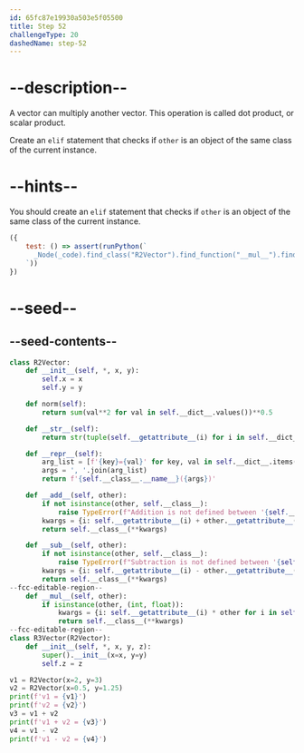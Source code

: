 ```yaml
---
id: 65fc87e19930a503e5f05500
title: Step 52
challengeType: 20
dashedName: step-52
---
```


# --description--

A vector can multiply another vector. This operation is called dot product, or scalar product.

Create an `elif` statement that checks if `other` is an object of the same class of the current instance.

# --hints--

You should create an `elif` statement that checks if `other` is an object of the same class of the current instance.

```js
({
    test: () => assert(runPython(`
      _Node(_code).find_class("R2Vector").find_function("__mul__").find_ifs()[0].find_conditions()[1].is_equivalent("isinstance(other, self.__class__)")
    `))
})
```

# --seed--

## --seed-contents--

```py
class R2Vector:
    def __init__(self, *, x, y):
        self.x = x
        self.y = y

    def norm(self):
        return sum(val**2 for val in self.__dict__.values())**0.5

    def __str__(self):
        return str(tuple(self.__getattribute__(i) for i in self.__dict__))

    def __repr__(self):
        arg_list = [f'{key}={val}' for key, val in self.__dict__.items()]
        args = ', '.join(arg_list)
        return f'{self.__class__.__name__}({args})'

    def __add__(self, other):
        if not isinstance(other, self.__class__):
            raise TypeError(f"Addition is not defined between '{self.__class__.__name__}' and '{other.__class__.__name__}'")
        kwargs = {i: self.__getattribute__(i) + other.__getattribute__(i) for i in self.__dict__}
        return self.__class__(**kwargs)

    def __sub__(self, other):
        if not isinstance(other, self.__class__):
            raise TypeError(f"Subtraction is not defined between '{self.__class__.__name__}' and '{other.__class__.__name__}'")
        kwargs = {i: self.__getattribute__(i) - other.__getattribute__(i) for i in self.__dict__}
        return self.__class__(**kwargs)
--fcc-editable-region--
    def __mul__(self, other):
        if isinstance(other, (int, float)):
            kwargs = {i: self.__getattribute__(i) * other for i in self.__dict__}
            return self.__class__(**kwargs)
--fcc-editable-region--
class R3Vector(R2Vector):
    def __init__(self, *, x, y, z):
        super().__init__(x=x, y=y)
        self.z = z

v1 = R2Vector(x=2, y=3)
v2 = R2Vector(x=0.5, y=1.25)
print(f'v1 = {v1}')
print(f'v2 = {v2}')
v3 = v1 + v2
print(f'v1 + v2 = {v3}')
v4 = v1 - v2
print(f'v1 - v2 = {v4}')

```
